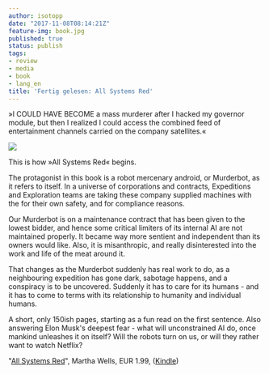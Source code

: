 ```yaml
---
author: isotopp
date: "2017-11-08T08:14:21Z"
feature-img: book.jpg
published: true
status: publish
tags:
- review
- media
- book
- lang_en
title: 'Fertig gelesen: All Systems Red'
---
```

»I COULD HAVE BECOME a mass murderer after I hacked my governor
module, but then I realized I could access the combined feed of
entertainment channels carried on the company satellites.«

[![](https://blog.koehntopp.info/uploads/2017/11/all-systems-red.png)](https://www.amazon.de/Systems-Kindle-Single-Murderbot-Diaries-ebook/dp/B01MYZ8X5C)

This is how »All Systems Red« begins.

The protagonist in this book is a robot mercenary android, or
Murderbot, as it refers to itself. In a universe of corporations
and contracts, Expeditions and Exploration teams are taking
these company supplied machines with the for their own safety,
and for compliance reasons.

Our Murderbot is on a maintenance contract that has been given
to the lowest bidder, and hence some critical limiters of its
internal AI are not maintained properly. It became way more
sentient and independent than its owners would like. Also, it is
misanthropic, and really disinterested into the work and life of
the meat around it.

That changes as the Murderbot suddenly has real work to do, as a
neighbouring expedition has gone dark, sabotage happens, and a
conspiracy is to be uncovered. Suddenly it has to care for its
humans - and it has to come to terms with its relationship to
humanity and individual humans.

A short, only 150ish pages, starting as a fun read on the first
sentence. Also answering Elon Musk's deepest fear - what will
unconstrained AI do, once mankind unleashes it on itself? Will
the robots turn on us, or will they rather want to watch
Netflix?

"[All Systems Red](https://www.amazon.de/Systems-Kindle-Single-Murderbot-Diaries-ebook/dp/B01MYZ8X5C)",
Martha Wells, EUR 1.99, ([Kindle](https://www.amazon.de/Systems-Kindle-Single-Murderbot-Diaries-ebook/dp/B01MYZ8X5C))
